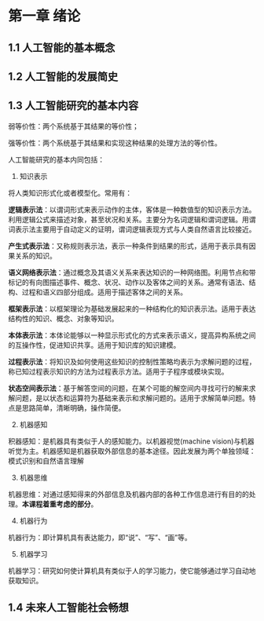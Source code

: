 # 第一章 绪论

## 1.1 人工智能的基本概念

## 1.2 人工智能的发展简史

## 1.3 人工智能研究的基本内容

弱等价性：两个系统基于其结果的等价性；

强等价性：两个系统基于其结果和实现这种结果的处理方法的等价性。

人工智能研究的基本内同包括：

1. 知识表示

将人类知识形式化或者模型化。常用有：

**逻辑表示法**：以谓词形式来表示动作的主体，客体是一种数值型的知识表示方法。利用逻辑公式来描述对象，甚至状况和关系。主要分为名词逻辑和谓词逻辑。用谓词表示法主要用于自动定义的证明，谓词逻辑表现方式与人类自然语言比较接近。

**产生式表示法**：又称规则表示法，表示一种条件到结果的形式，适用于表示具有因果关系的知识。

**语义网络表示法**：通过概念及其语义关系来表达知识的一种网络图。利用节点和带标记的有向图描述事件、概念、状况、动作以及客体之间的关系。通常有语法、结构、过程和语义四部分组成。适用于描述客体之间的关系。

**框架表示法**：以框架理论为基础发展起来的一种结构化的知识表示法。适用于表达结构性的知识、概念、对象等知识。

**本体表示法**：本体论能够以一种显示形式化的方式来表示语义，提高异构系统之间的互操作性，促进知识共享。适用于知识库的知识建模。

**过程表示法**：将知识及如何使用这些知识的控制性策略均表示为求解问题的过程，称已知过程表示知识的方法为过程表示方法。适用于子程序或模块实现。

**状态空间表示法**：基于解答空间的问题，在某个可能的解空间内寻找可行的解来求解问题，是以状态和运算符为基础来表示和求解问题的。适用于求解简单问题。特点是思路简单，清晰明确，操作简便。

2. 机器感知

积器感知：是机器具有类似于人的感知能力。以机器视觉(machine vision)与机器听觉为主。机器感知是机器获取外部信息的基本途径。因此发展为两个单独领域：模式识别和自然语言理解

3. 机器思维

机器思维：对通过感知得来的外部信息及机器内部的各种工作信息进行有目的的处理。**本课程着重考虑的部分**。

4. 机器行为

机器行为：即计算机具有表达能力，即“说”、“写”、“画”等。

5. 机器学习

机器学习：研究如何使计算机具有类似于人的学习能力，使它能够通过学习自动地获取知识。


## 1.4 未来人工智能社会畅想